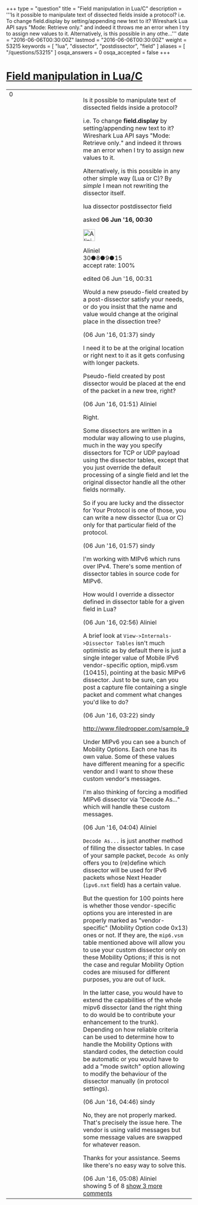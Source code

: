+++
type = "question"
title = "Field manipulation in Lua/C"
description = '''Is it possible to manipulate text of dissected fields inside a protocol? i.e. To change field.display by setting/appending new text to it? Wireshark Lua API says &quot;Mode: Retrieve only.&quot; and indeed it throws me an error when I try to assign new values to it. Alternatively, is this possible in any othe...'''
date = "2016-06-06T00:30:00Z"
lastmod = "2016-06-06T00:30:00Z"
weight = 53215
keywords = [ "lua", "dissector", "postdissector", "field" ]
aliases = [ "/questions/53215" ]
osqa_answers = 0
osqa_accepted = false
+++

<div class="headNormal">

# [Field manipulation in Lua/C](/questions/53215/field-manipulation-in-luac)

</div>

<div id="main-body">

<div id="askform">

<table id="question-table" style="width:100%;"><colgroup><col style="width: 50%" /><col style="width: 50%" /></colgroup><tbody><tr class="odd"><td style="width: 30px; vertical-align: top"><div class="vote-buttons"><div id="post-53215-score" class="post-score" title="current number of votes">0</div><div id="favorite-count" class="favorite-count"></div></div></td><td><div id="item-right"><div class="question-body"><p>Is it possible to manipulate text of dissected fields inside a protocol?</p><p>i.e. To change <strong>field.display</strong> by setting/appending new text to it? Wireshark Lua API says "Mode: Retrieve only." and indeed it throws me an error when I try to assign new values to it.</p><p>Alternatively, is this possible in any other simple way (Lua or C)? By <em>simple</em> I mean not rewriting the dissector itself.</p></div><div id="question-tags" class="tags-container tags">lua dissector postdissector field</div><div id="question-controls" class="post-controls"></div><div class="post-update-info-container"><div class="post-update-info post-update-info-user"><p>asked <strong>06 Jun '16, 00:30</strong></p><img src="https://secure.gravatar.com/avatar/a03fa5b340afab78d2e44b63e8dcf3d3?s=32&amp;d=identicon&amp;r=g" class="gravatar" width="32" height="32" alt="Aliniel&#39;s gravatar image" /><p>Aliniel<br />
<span class="score" title="30 reputation points">30</span><span title="8 badges"><span class="badge1">●</span><span class="badgecount">8</span></span><span title="9 badges"><span class="silver">●</span><span class="badgecount">9</span></span><span title="15 badges"><span class="bronze">●</span><span class="badgecount">15</span></span><br />
<span class="accept_rate" title="Rate of the user&#39;s accepted answers">accept rate:</span> <span title="Aliniel has 2 accepted answers">100%</span></p></div><div class="post-update-info post-update-info-edited"><p>edited 06 Jun '16, 00:31</p></div></div><div id="comments-container-53215" class="comments-container"><span id="53216"></span><div id="comment-53216" class="comment"><div id="post-53216-score" class="comment-score"></div><div class="comment-text"><p>Would a new pseudo-field created by a post-dissector satisfy your needs, or do you insist that the name and value would change at the original place in the dissection tree?</p></div><div id="comment-53216-info" class="comment-info"><span class="comment-age">(06 Jun '16, 01:37)</span> sindy</div></div><span id="53217"></span><div id="comment-53217" class="comment"><div id="post-53217-score" class="comment-score"></div><div class="comment-text"><p>I need it to be at the original location or right next to it as it gets confusing with longer packets.</p><p>Pseudo-field created by post dissector would be placed at the end of the packet in a new tree, right?</p></div><div id="comment-53217-info" class="comment-info"><span class="comment-age">(06 Jun '16, 01:51)</span> Aliniel</div></div><span id="53221"></span><div id="comment-53221" class="comment"><div id="post-53221-score" class="comment-score"></div><div class="comment-text"><p>Right.</p><p>Some dissectors are written in a modular way allowing to use plugins, much in the way you specify dissectors for TCP or UDP payload using the dissector tables, except that you just override the default processing of a single field and let the original dissector handle all the other fields normally.</p><p>So if you are lucky and the dissector for Your Protocol is one of those, you can write a new dissector (Lua or C) only for that particular field of the protocol.</p></div><div id="comment-53221-info" class="comment-info"><span class="comment-age">(06 Jun '16, 01:57)</span> sindy</div></div><span id="53224"></span><div id="comment-53224" class="comment"><div id="post-53224-score" class="comment-score"></div><div class="comment-text"><p>I'm working with MIPv6 which runs over IPv4. There's some mention of dissector tables in source code for MIPv6.</p><p>How would I override a dissector defined in dissector table for a given field in Lua?</p></div><div id="comment-53224-info" class="comment-info"><span class="comment-age">(06 Jun '16, 02:56)</span> Aliniel</div></div><span id="53226"></span><div id="comment-53226" class="comment"><div id="post-53226-score" class="comment-score"></div><div class="comment-text"><p>A brief look at <code>View-&gt;Internals-&gt;Dissector Tables</code> isn't much optimistic as by default there is just a single integer value of Mobile IPv6 vendor-specific option, mip6.vsm (10415), pointing at the basic MIPv6 dissector. Just to be sure, can you post a capture file containing a single packet and comment what changes you'd like to do?</p></div><div id="comment-53226-info" class="comment-info"><span class="comment-age">(06 Jun '16, 03:22)</span> sindy</div></div><span id="53229"></span><div id="comment-53229" class="comment not_top_scorer"><div id="post-53229-score" class="comment-score"></div><div class="comment-text"><p><a href="http://www.filedropper.com/sample_9">http://www.filedropper.com/sample_9</a></p><p>Under MIPv6 you can see a bunch of Mobility Options. Each one has its own value. Some of these values have different meaning for a specific vendor and I want to show these custom vendor's messages.</p><p>I'm also thinking of forcing a modified MIPv6 dissector via "Decode As..." which will handle these custom messages.</p></div><div id="comment-53229-info" class="comment-info"><span class="comment-age">(06 Jun '16, 04:04)</span> Aliniel</div></div><span id="53231"></span><div id="comment-53231" class="comment not_top_scorer"><div id="post-53231-score" class="comment-score"></div><div class="comment-text"><p><code>Decode As...</code> is just another method of filling the dissector tables. In case of your sample packet, <code>Decode As</code> only offers you to (re)define which dissector will be used for IPv6 packets whose Next Header (<code>ipv6.nxt</code> field) has a certain value.</p><p>But the question for 100 points here is whether those vendor-specific options you are interested in are properly marked as "vendor-specific" (Mobility Option code 0x13) ones or not. If they are, the <code>mip6.vsm</code> table mentioned above will allow you to use your custom dissector only on these Mobility Options; if this is not the case and regular Mobility Option codes are misused for different purposes, you are out of luck.</p><p>In the latter case, you would have to extend the capabilities of the whole mipv6 dissector (and the right thing to do would be to contribute your enhancement to the trunk). Depending on how reliable criteria can be used to determine how to handle the Mobility Options with standard codes, the detection could be automatic or you would have to add a "mode switch" option allowing to modify the behaviour of the dissector manually (in protocol settings).</p></div><div id="comment-53231-info" class="comment-info"><span class="comment-age">(06 Jun '16, 04:46)</span> sindy</div></div><span id="53232"></span><div id="comment-53232" class="comment not_top_scorer"><div id="post-53232-score" class="comment-score"></div><div class="comment-text"><p>No, they are not properly marked. That's precisely the issue here. The vendor is using valid messages but some message values are swapped for whatever reason.</p><p>Thanks for your assistance. Seems like there's no easy way to solve this.</p></div><div id="comment-53232-info" class="comment-info"><span class="comment-age">(06 Jun '16, 05:08)</span> Aliniel</div></div></div><div id="comment-tools-53215" class="comment-tools"><span class="comments-showing"> showing 5 of 8 </span> <a href="#" class="show-all-comments-link">show 3 more comments</a></div><div class="clear"></div><div id="comment-53215-form-container" class="comment-form-container"></div><div class="clear"></div></div></td></tr></tbody></table>

</div>

</div>

